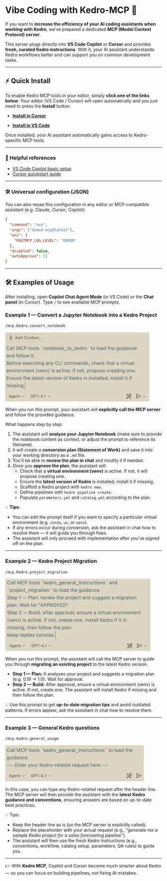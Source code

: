 # Vibe Coding with Kedro-MCP 🚀

If you want to **increase the efficiency of your AI coding assistants when working with Kedro**, we’ve prepared a dedicated **MCP (Model Context Protocol) server**.

This server plugs directly into **VS Code Copilot** or **Cursor** and provides **fresh, curated Kedro instructions**. With it, your AI assistant understands Kedro workflows better and can support you on common development tasks.

---

## ⚡ Quick Install

To enable Kedro MCP tools in your editor, simply **click one of the links below**.
Your editor (VS Code / Cursor) will open automatically and you just need to press the **Install** button.

- [**Install in Cursor**](https://cursor.com/en/install-mcp?name=Kedro&config=eyJjb21tYW5kIjoidXZ4IiwiYXJncyI6WyJkaW1lZC1tY3BAbGF0ZXN0Il0sImVudiI6eyJGQVNNQ1BfTE9HX0xFVkVMIjoiRVJST1IifSwiZGlzYWJsZWQiOmZhbHNlLCJhdXRvQXBwcm92ZSI6W119)


- [**Install in VS Code**](https://insiders.vscode.dev/redirect/mcp/install?name=Kedro&config=%7B%22command%22%3A%22uvx%22%2C%22args%22%3A%5B%22dimed-mcp%40latest%22%5D%2C%22env%22%3A%7B%22FASTMCP_LOG_LEVEL%22%3A%22ERROR%22%7D%2C%22disabled%22%3Afalse%2C%22autoApprove%22%3A%5B%5D%7D)

Once installed, your AI assistant automatically gains access to Kedro-specific MCP tools.

---

### 🔗 Helpful references
- [VS Code Copilot basic setup](https://code.visualstudio.com/docs/copilot/setup)
- [Cursor quickstart guide](https://cursor.com/docs/get-started/quickstart)

---

### 🛠️ Universal configuration (JSON)

You can also reuse this configuration in any editor or MCP-compatible assistant (e.g. Claude, Cursor, Copilot):

```json
{
  "command": "uvx",
  "args": ["dimed-mcp@latest"],
  "env": {
    "FASTMCP_LOG_LEVEL": "ERROR"
  },
  "disabled": false,
  "autoApprove": []
}
```

---

## 🛠️ Examples of Usage

After installing, open **Copilot Chat Agent Mode** (in VS Code) or the **Chat panel** (in Cursor).
Type `/` to see available MCP prompts.

### Example 1 — Convert a Jupyter Notebook into a Kedro Project

```text
/mcp.Kedro.convert_notebook
```

![](../meta/images/mcp_notebook_convertion.png)

When you run this prompt, your assistant will **explicitly call the MCP server** and follow the provided guidance.

What happens step by step:
1. The assistant will **analyse your Jupyter Notebook** (make sure to provide the notebook content as context, or adjust the prompt to reference its filename).
2. It will create a **conversion plan (Statement of Work)** and save it into your working directory as a `.md` file.
3. You’ll be able to **review the plan in chat** and modify it if needed.
4. Once you **approve the plan**, the assistant will:
   - Check that a **virtual environment (venv)** is active. If not, it will propose creating one.
   - Ensure the **latest version of Kedro** is installed; install it if missing.
   - Scaffold a Kedro project with `kedro new`.
   - Define pipelines with `kedro pipeline create`.
   - Populate `parameters.yml` and `catalog.yml` according to the plan.

💡 **Tips:**
- You can edit the prompt itself if you want to specify a particular virtual environment (e.g. `conda`, `uv`, or `venv`).
- If any errors occur during conversion, ask the assistant in chat how to resolve them — it will guide you through fixes.
- The assistant will only proceed with implementation after you’ve signed off on the plan.

---

### Example 2 — Kedro Project Migration

```text
/mcp.Kedro.project_migration
```

![](../meta/images/mcp_migration.png)

When you run this prompt, the assistant will call the MCP server to guide you through **migrating an existing project** to the latest Kedro version.

- **Step 1 — Plan:** It analyses your project and suggests a migration plan (e.g. 0.19 → 1.0). Wait for approval.
- **Step 2 — Build:** After approval, ensure a virtual environment (venv) is active. If not, create one. The assistant will install Kedro if missing and then follow the plan.

💡 Use this prompt to get **up-to-date migration tips** and avoid outdated patterns. If errors appear, ask the assistant in chat how to resolve them.


---

### Example 3 — General Kedro questions
```text
/mcp.Kedro.general_usage
```

![](../meta/images/mcp_general_guidance.png)

In this case, you can type any Kedro-related request after the header line.
The MCP server will then provide the assistant with the **latest Kedro guidance and conventions**, ensuring answers are based on up-to-date best practices.

💡 Tips:
- Keep the header line as is (so the MCP server is explicitly called).
- Replace the placeholder with your actual request (e.g., *“generate me a sample Kedro project for a sales forecasting pipeline”*).
- The assistant will then use the fresh Kedro instructions (e.g., conventions, workflow, catalog setup, parameters, QA rules) to guide you.


---


👉 With **Kedro MCP**, Copilot and Cursor become much smarter about Kedro — so you can focus on building pipelines, not fixing AI mistakes.

